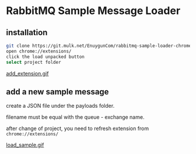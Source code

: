 # RabbitMQ Sample Message Loader


## installation

```bash
git clone https://git.mulk.net/EnuygunCom/rabbitmq-sample-loader-chrome-extension 
open chrome://extensions/
click the load unpacked button
select project folder
```

[add_extension.gif](https://media.giphy.com/media/TLPMAnRpRXQCnhTB2p/giphy.gif)

## add a new sample message
create a JSON file under the payloads folder.

filename must be equal with the queue - exchange name.

after change of project, you need to refresh extension from `chrome://extensions/` 

[load_sample.gif](https://media.giphy.com/media/WtUoBa0fBOWQdJ9FKp/giphy.gif)
